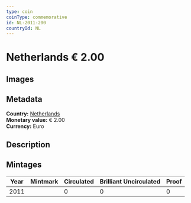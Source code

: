 ```yaml
---
type: coin
coinType: commemorative
id: NL-2011-200
countryId: NL
---
```


# Netherlands € 2.00

## Images


## Metadata

**Country:** [Netherlands](../../Countries/Netherlands/index.md)\
**Monetary value:** € 2.00\
**Currency:** Euro

## Description


## Mintages

| Year | Mintmark | Circulated | Brilliant Uncirculated | Proof |
| ---- | -------- | ---------- | ---------------------- | ----- |
| 2011 |  | 0| 0 | 0 |
